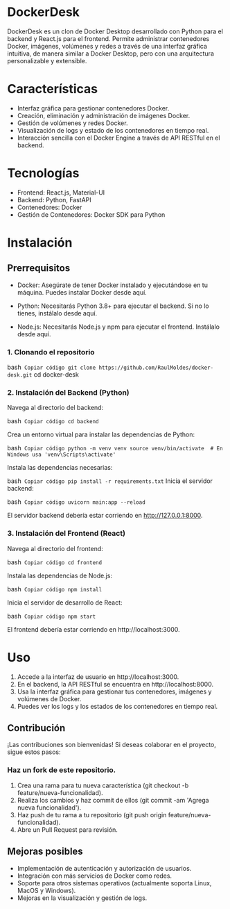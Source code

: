 # DockerDesk

DockerDesk es un clon de Docker Desktop desarrollado con Python para el backend y React.js para el frontend. Permite administrar contenedores Docker, imágenes, volúmenes y redes a través de una interfaz gráfica intuitiva, de manera similar a Docker Desktop, pero con una arquitectura personalizable y extensible.

# Características

- Interfaz gráfica para gestionar contenedores Docker.
- Creación, eliminación y administración de imágenes Docker.
- Gestión de volúmenes y redes Docker.
- Visualización de logs y estado de los contenedores en tiempo real.
- Interacción sencilla con el Docker Engine a través de API RESTful en el backend.

# Tecnologías

- Frontend: React.js, Material-UI
- Backend: Python, FastAPI
- Contenedores: Docker
- Gestión de Contenedores: Docker SDK para Python

# Instalación

## Prerrequisitos

- Docker: Asegúrate de tener Docker instalado y ejecutándose en tu máquina. Puedes instalar Docker desde aquí.

- Python: Necesitarás Python 3.8+ para ejecutar el backend. Si no lo tienes, instálalo desde aquí.

- Node.js: Necesitarás Node.js y npm para ejecutar el frontend. Instálalo desde aquí.

### 1. Clonando el repositorio

bash`
Copiar código
git clone https://github.com/RaulMoldes/docker-desk.git`
cd docker-desk

### 2. Instalación del Backend (Python)

Navega al directorio del backend:

bash`
Copiar código
cd backend`

Crea un entorno virtual para instalar las dependencias de Python:

bash`
Copiar código
python -m venv venv
source venv/bin/activate  # En Windows usa 'venv\Scripts\activate'`

Instala las dependencias necesarias:

bash`
Copiar código
pip install -r requirements.txt`
Inicia el servidor backend:

bash`
Copiar código
uvicorn main:app --reload`

El servidor backend debería estar corriendo en http://127.0.0.1:8000.

### 3. Instalación del Frontend (React)

Navega al directorio del frontend:

bash`
Copiar código
cd frontend`

Instala las dependencias de Node.js:

bash`
Copiar código
npm install`

Inicia el servidor de desarrollo de React:

bash`
Copiar código
npm start`

El frontend debería estar corriendo en http://localhost:3000.

# Uso

1. Accede a la interfaz de usuario en http://localhost:3000.
2. En el backend, la API RESTful se encuentra en http://localhost:8000.
3. Usa la interfaz gráfica para gestionar tus contenedores, imágenes y volúmenes de Docker.
4. Puedes ver los logs y los estados de los contenedores en tiempo real.

## Contribución

¡Las contribuciones son bienvenidas! Si deseas colaborar en el proyecto, sigue estos pasos:

### Haz un fork de este repositorio.

1. Crea una rama para tu nueva característica (git checkout -b feature/nueva-funcionalidad).
2. Realiza los cambios y haz commit de ellos (git commit -am 'Agrega nueva funcionalidad').
3. Haz push de tu rama a tu repositorio (git push origin feature/nueva-funcionalidad).
4. Abre un Pull Request para revisión.

## Mejoras posibles

- Implementación de autenticación y autorización de usuarios.
- Integración con más servicios de Docker como redes.
- Soporte para otros sistemas operativos (actualmente soporta Linux, MacOS y Windows).
- Mejoras en la visualización y gestión de logs.
